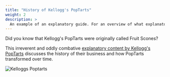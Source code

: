 ```yaml
---
title: "History of Kellogg's PopTarts"
weight: 2
description: >
  An example of an explanatory guide. For an overview of what explanatory guides are in Diátaxis, see the [Explanatory Guides page](/docs/explanatory/).
---
```


Did you know that Kellogg's PopTarts were originally called Fruit Scones?

This irreverent and oddly combative [explanatory content by Kellogg's PopTarts](https://www.poptarts.com/en_US/our-story.html) discusses the history of their business and how PopTarts transformed over time.

![Kelloggs Poptarts](/kellogs.png 'Kellogs Poptarts')